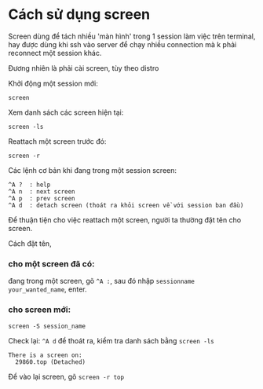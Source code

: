 # Cách sử dụng screen

Screen dùng để tách nhiều 'màn hình' trong 1 session làm việc trên terminal, hay được dùng khi ssh vào server để chạy nhiều connection mà k phải reconnect một session khác.

Đương nhiên là phải cài screen, tùy theo distro

Khởi động một session mới:

    screen

Xem danh sách các screen hiện tại:

    screen -ls

Reattach một screen trước đó:

    screen -r

Các lệnh cơ bản khi đang trong một session screen:

    ^A ?  : help
    ^A n  : next screen
    ^A p  : prev screen
    ^A d  : detach screen (thoát ra khỏi screen về với session ban đầu)

Để thuận tiện cho việc reattach một screen, người ta thường đặt tên cho screen.

Cách đặt tên,

### cho một screen đã có:

đang trong một screen, gõ `^A :`, sau đó nhập `sessionname your_wanted_name`, enter.

### cho screen mới:

    screen -S session_name

Check lại: `^A d` để thoát ra, kiểm tra danh sách bằng `screen -ls`

    There is a screen on:
      29860.top	(Detached)

Để vào lại screen, gõ `screen -r top`
